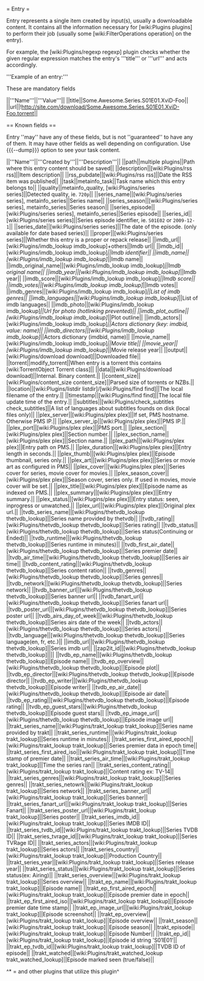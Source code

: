= Entry =

Entry represents a single item created by input(s), usually a downloadable content.
It contains all the information necessary for [wiki:Plugins plugins] to perform their job (usually some [wiki:FilterOperations operation] on the entry).

For example, the [wiki:Plugins/regexp regexp] plugin checks whether the given regular expression matches the entry's '''title''' or '''url''' and acts accordingly.

'''Example of an entry:'''

These are mandatory fields

||'''Name'''||'''Value'''||
||title||Some.Awesome.Series.S01E01.XviD-Foo||
||url||!http://site.com/download/Some.Awesome.Series.S01E01.XviD-Foo.torrent||

== Known fields ==

Entry ''may'' have any of these fields, but is not ''guaranteed'' to have any of them. It may have other fields as well depending on configuration. Use {{{--dump}}} option to see your task content.

||'''Name'''||'''Created by'''||'''Description'''||
||path||multiple plugins||Path where this entry content should be saved||
||description||[wiki:Plugins/rss rss]||Item description||
||rss_pubdate||[wiki:Plugins/rss rss]||Date the RSS item was published||
||task||metainfo_task||Task name which this entry belongs to||
||quality||metainfo_quality, [wiki:Plugins/series series]||Detected quality, ie. `720p`||
||series_name||[wiki:Plugins/series series], metainfo_series||Series name||
||series_season||[wiki:Plugins/series series], metainfo_series||Series season||
||series_episode||[wiki:Plugins/series series], metainfo_series||Series episode||
||series_id||[wiki:Plugins/series series]||Series episode identifier, ie. `S01E02` or `2009-12-1`||
||series_date||[wiki:Plugins/series series]||The date of the episode. (only available for date based series)||
||proper||[wiki:Plugins/series series]||Whether this entry is a proper or repack release||
||imdb_url||[wiki:Plugins/imdb_lookup imdb_lookup]+others||Imdb url||
||imdb_id||[wiki:Plugins/imdb_lookup imdb_lookup]*||Imdb identifier||
||imdb_name||[wiki:Plugins/imdb_lookup imdb_lookup]*||Imdb name||
||imdb_original_name||[wiki:Plugins/imdb_lookup imdb_lookup]*||Imdb original name||
||imdb_year||[wiki:Plugins/imdb_lookup imdb_lookup]*||Imdb year||
||imdb_score||[wiki:Plugins/imdb_lookup imdb_lookup]*||Imdb score||
||imdb_votes||[wiki:Plugins/imdb_lookup imdb_lookup]*||Imdb votes||
||imdb_genres||[wiki:Plugins/imdb_lookup imdb_lookup]*||List of imdb genres||
||imdb_languages||[wiki:Plugins/imdb_lookup imdb_lookup]*||List of imdb languages||
||imdb_photo||[wiki:Plugins/imdb_lookup imdb_lookup]*||Url for photo (hotlinking prevented)||
||imdb_plot_outline||[wiki:Plugins/imdb_lookup imdb_lookup]*||Plot outline||
||imdb_actors||[wiki:Plugins/imdb_lookup imdb_lookup]*||Actors dictionary (key: imdbid, value: name)||
||imdb_directors||[wiki:Plugins/imdb_lookup imdb_lookup]*||Actors dictionary (imdbid, name)||
||movie_name||[wiki:Plugins/imdb_lookup imdb_lookup]*||Movie title||
||movie_year||[wiki:Plugins/imdb_lookup imdb_lookup]*||Movie release year||
||output||[wiki:Plugins/download download]||Downloaded file||
||torrent||modify_torrent||When entry is a torrent this contains [wiki:TorrentObject Torrent class]||
||data||[wiki:Plugins/download download]||Internal. Binary content.||
||content_size||[wiki:Plugins/content_size content_size]||Parsed size of torrents or NZBs.||
||location||[wiki:Plugins/listdir listdir]/[wiki:Plugins/find find]||The local filename of the entry.||
||timestamp||[wiki:Plugins/find find]||The local file update time of the entry.||
||subtitles||[wiki:Plugins/check_subtitles check_subtitles]||A list of languages about subtitles founds on disk (local files only)||
||plex_server||[wiki:Plugins/plex plex]||If set, PMS hostname. Otherwise PMS IP.||
||plex_server_ip||[wiki:Plugins/plex plex]||PMS IP.||
||plex_port||[wiki:Plugins/plex plex]||PMS port.||
||plex_section||[wiki:Plugins/plex plex]||Section number.||
||plex_section_name||[wiki:Plugins/plex plex]||Section name.||
||plex_path||[wiki:Plugins/plex plex]||Entry path on PMS.||
||plex_duration||[wiki:Plugins/plex plex]||Entry length in seconds.||
||plex_thumb||[wiki:Plugins/plex plex]||Episode thumbnail, series only.||
||plex_art||[wiki:Plugins/plex plex]||Series or movie art as configured in PMS||
||plex_cover||[wiki:Plugins/plex plex]||Series cover for series, movie cover for movies.||
||plex_season_cover||[wiki:Plugins/plex plex]||Season cover, series only. If used in movies, movie cover will be set.||
||plex_title||[wiki:Plugins/plex plex]||Episode name as indexed on PMS.||
||plex_summary||[wiki:Plugins/plex plex]||Entry summary.||
||plex_status||[wiki:Plugins/plex plex]||Entry status: seen, inprogress or unwatched.||
||plex_url||[wiki:Plugins/plex plex]||Original plex url.||
||tvdb_series_name||[wiki:Plugins/thetvdb_lookup thetvdb_lookup]||Series name provided by thetvdb||
||tvdb_rating||[wiki:Plugins/thetvdb_lookup thetvdb_lookup]||Series rating||
||tvdb_status||[wiki:Plugins/thetvdb_lookup thetvdb_lookup]||Series status(Continuing or Ended)||
||tvdb_runtime||[wiki:Plugins/thetvdb_lookup thetvdb_lookup]||Series runtime in minutes)||
||tvdb_first_air_date||[wiki:Plugins/thetvdb_lookup thetvdb_lookup]||Series premier date||
||tvdb_air_time||[wiki:Plugins/thetvdb_lookup thetvdb_lookup]||Series air time||
||tvdb_content_rating||[wiki:Plugins/thetvdb_lookup thetvdb_lookup]||Series content ration||
||tvdb_genres||[wiki:Plugins/thetvdb_lookup thetvdb_lookup]||Series genres||
||tvdb_network||[wiki:Plugins/thetvdb_lookup thetvdb_lookup]||Series network||
||tvdb_banner_url||[wiki:Plugins/thetvdb_lookup thetvdb_lookup]||Series banner url||
||tvdb_fanart_url||[wiki:Plugins/thetvdb_lookup thetvdb_lookup]||Series fanart url||
||tvdb_poster_url||[wiki:Plugins/thetvdb_lookup thetvdb_lookup]||Series poster url||
||tvdb_airs_day_of_week||[wiki:Plugins/thetvdb_lookup thetvdb_lookup]||Series airs date of the week||
||tvdb_actors||[wiki:Plugins/thetvdb_lookup thetvdb_lookup]||Series actors||
||tvdb_language||[wiki:Plugins/thetvdb_lookup thetvdb_lookup]||Series language(en, fr, etc.)||
||imdb_url||[wiki:Plugins/thetvdb_lookup thetvdb_lookup]||Series imdb url||
||zap2it_id||[wiki:Plugins/thetvdb_lookup thetvdb_lookup]||||
||tvdb_ep_name||[wiki:Plugins/thetvdb_lookup thetvdb_lookup]||Episode name||
||tvdb_ep_overview||[wiki:Plugins/thetvdb_lookup thetvdb_lookup]||Episode plot||
||tvdb_ep_director||[wiki:Plugins/thetvdb_lookup thetvdb_lookup]||Episode director||
||tvdb_ep_writer||[wiki:Plugins/thetvdb_lookup thetvdb_lookup]||Episode writer||
||tvdb_ep_air_date||[wiki:Plugins/thetvdb_lookup thetvdb_lookup]||Episode air date||
||tvdb_ep_rating||[wiki:Plugins/thetvdb_lookup thetvdb_lookup]||Episode rating||
||tvdb_ep_guest_stars||[wiki:Plugins/thetvdb_lookup thetvdb_lookup]||Episode guest stars||
||tvdb_ep_image_url||[wiki:Plugins/thetvdb_lookup thetvdb_lookup]||Episode image url||
||trakt_series_name||[wiki:Plugins/trakt_lookup trakt_lookup]||Series name provided by trakt||
||trakt_series_runtime||[wiki:Plugins/trakt_lookup trakt_lookup]||Series runtime in minutes||
||trakt_series_first_aired_epoch||[wiki:Plugins/trakt_lookup trakt_lookup]||Series premier data in epoch time||
||trakt_series_first_aired_iso||[wiki:Plugins/trakt_lookup trakt_lookup]||Time stamp of premier date||
||trakt_series_air_time||[wiki:Plugins/trakt_lookup trakt_lookup]||Time the series ran||
||trakt_series_content_rating||[wiki:Plugins/trakt_lookup trakt_lookup]||Content rating ex: TV-14||
||trakt_series_genres||[wiki:Plugins/trakt_lookup trakt_lookup]||Series genres||
||trakt_series_netowrk||[wiki:Plugins/trakt_lookup trakt_lookup]||Series network||
||trakt_series_banner_url||[wiki:Plugins/trakt_lookup trakt_lookup]||Series banner||
||trakt_series_fanart_url||[wiki:Plugins/trakt_lookup trakt_lookup]||Series Fanart||
||trakt_series_poster_url||[wiki:Plugins/trakt_lookup trakt_lookup]||Series poster||
||trakt_series_imdb_id||[wiki:Plugins/trakt_lookup trakt_lookup]||Series IMDB ID||
||trakt_series_tvdb_id||[wiki:Plugins/trakt_lookup trakt_lookup]||Series TVDB ID||
||trakt_series_tvrage_id||[wiki:Plugins/trakt_lookup trakt_lookup]||Series TVRage ID||
||trakt_series_actors||[wiki:Plugins/trakt_lookup trakt_lookup]||Series actors||
||trakt_series_country||[wiki:Plugins/trakt_lookup trakt_lookup]||Production Country||
||trakt_series_year||[wiki:Plugins/trakt_lookup trakt_lookup]||Series release year||
||trakt_series_status||[wiki:Plugins/trakt_lookup trakt_lookup]||Series status(ex: Airing)||
||trakt_series_overview||[wiki:Plugins/trakt_lookup trakt_lookup]||Series overview||
||trakt_ep_name||[wiki:Plugins/trakt_lookup trakt_lookup]||Episode name||
||trakt_ep_first_aired_epoch||[wiki:Plugins/trakt_lookup trakt_lookup]||Episode premier date in epoch||
||trakt_ep_first_aired_iso||[wiki:Plugins/trakt_lookup trakt_lookup]||Episode premier date time stamp||
||trakt_ep_image_url||[wiki:Plugins/trakt_lookup trakt_lookup]||Episode screenshot||
||trakt_ep_overview||[wiki:Plugins/trakt_lookup trakt_lookup]||Episode overview||
||trakt_season||[wiki:Plugins/trakt_lookup trakt_lookup]||Episode season||
||trakt_episode||[wiki:Plugins/trakt_lookup trakt_lookup]||Episode Number||
||trakt_ep_id||[wiki:Plugins/trakt_lookup trakt_lookup]||Episode id string 'S01E01'||
||trakt_ep_tvdb_id||[wiki:Plugins/trakt_lookup trakt_lookup]||TVDB ID of episode||
||trakt_watched||[wiki:Plugins/trakt_watched_lookup trakt_watched_lookup]||Episode marked seen (true/false)||

^* = and other plugins that utilize this plugin^